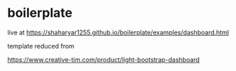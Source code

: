 # boilerplate

live at https://shaharyar1255.github.io/boilerplate/examples/dashboard.html



template reduced from 

https://www.creative-tim.com/product/light-bootstrap-dashboard


